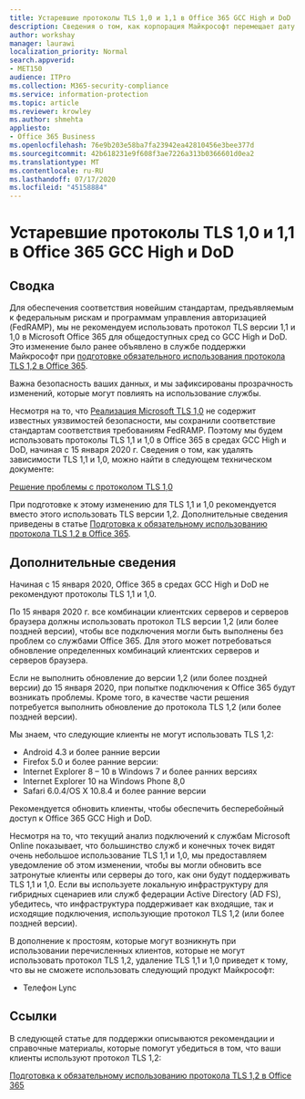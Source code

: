 ```yaml
---
title: Устаревшие протоколы TLS 1,0 и 1,1 в Office 365 GCC High и DoD
description: Сведения о том, как корпорация Майкрософт перемещает дату вперед для прекращения поддержки протоколов TLS 1,1 и 1,0 в средах GCC High и DoD в Office 365 и готовится к использованию протокола TLS 1,2.
author: workshay
manager: laurawi
localization_priority: Normal
search.appverid:
- MET150
audience: ITPro
ms.collection: M365-security-compliance
ms.service: information-protection
ms.topic: article
ms.reviewer: krowley
ms.author: shmehta
appliesto:
- Office 365 Business
ms.openlocfilehash: 76e9b203e58ba7fa23942ea42810456e3bee377d
ms.sourcegitcommit: 42b618231e9f608f3ae7226a313b0366601d0ea2
ms.translationtype: MT
ms.contentlocale: ru-RU
ms.lasthandoff: 07/17/2020
ms.locfileid: "45158884"
---
```

# <a name="deprecating-tls-10-and-11-in-office-365-gcc-high-and-dod"></a>Устаревшие протоколы TLS 1,0 и 1,1 в Office 365 GCC High и DoD

## <a name="summary"></a>Сводка

Для обеспечения соответствия новейшим стандартам, предъявляемым к федеральным рискам и программам управления авторизацией (FedRAMP), мы не рекомендуем использовать протокол TLS версии 1,1 и 1,0 в Microsoft Office 365 для общедоступных сред со GCC High и DoD. Это изменение было ранее объявлено в службе поддержки Майкрософт при [подготовке обязательного использования протокола TLS 1,2 в Office 365](https://support.microsoft.com/help/4057306/preparing-for-tls-1-2-in-office-365).

Важна безопасность ваших данных, и мы зафиксированы прозрачность изменений, которые могут повлиять на использование службы.

Несмотря на то, что [Реализация Microsoft TLS 1,0](https://support.microsoft.com/help/3117336) не содержит известных уязвимостей безопасности, мы сохранили соответствие стандартам соответствия требованиям FedRAMP. Поэтому мы будем использовать протоколы TLS 1,1 и 1,0 в Office 365 в средах GCC High и DoD, начиная с 15 января 2020 г. Сведения о том, как удалять зависимости TLS 1,1 и 1,0, можно найти в следующем техническом документе:

[Решение проблемы с протоколом TLS 1,0](https://www.microsoft.com/download/details.aspx?id=55266)

При подготовке к этому изменению для TLS 1,1 и 1,0 рекомендуется вместо этого использовать TLS версии 1,2. Дополнительные сведения приведены в статье [Подготовка к обязательному использованию протокола TLS 1,2 в Office 365](https://support.microsoft.com/help/4057306/preparing-for-tls-1-2-in-office-365).

## <a name="more-information"></a>Дополнительные сведения

Начиная с 15 января 2020, Office 365 в средах GCC High и DoD не рекомендуют протоколы TLS 1,1 и 1,0.

По 15 января 2020 г. все комбинации клиентских серверов и серверов браузера должны использовать протокол TLS версии 1,2 (или более поздней версии), чтобы все подключения могли быть выполнены без проблем со службами Office 365. Для этого может потребоваться обновление определенных комбинаций клиентских серверов и серверов браузера.

Если не выполнить обновление до версии 1,2 (или более поздней версии) до 15 января 2020, при попытке подключения к Office 365 будут возникать проблемы. Кроме того, в качестве части решения потребуется выполнить обновление до протокола TLS 1,2 (или более поздней версии).

Мы знаем, что следующие клиенты не могут использовать TLS 1,2:

- Android 4.3 и более ранние версии
- Firefox 5.0 и более ранние версии:
- Internet Explorer 8 – 10 в Windows 7 и более ранних версиях
- Internet Explorer 10 на Windows Phone 8,0
- Safari 6.0.4/OS X 10.8.4 и более ранние версии

Рекомендуется обновить клиенты, чтобы обеспечить бесперебойный доступ к Office 365 GCC High и DoD.

Несмотря на то, что текущий анализ подключений к службам Microsoft Online показывает, что большинство служб и конечных точек видят очень небольшое использование TLS 1,1 и 1,0, мы предоставляем уведомление об этом изменении, чтобы вы могли обновить все затронутые клиенты или серверы до того, как они будут поддерживать TLS 1,1 и 1,0. Если вы используете локальную инфраструктуру для гибридных сценариев или служб федерации Active Directory (AD FS), убедитесь, что инфраструктура поддерживает как входящие, так и исходящие подключения, использующие протокол TLS 1,2 (или более поздней версии).

В дополнение к простоям, которые могут возникнуть при использовании перечисленных клиентов, которые не могут использовать протокол TLS 1,2, удаление TLS 1,1 и 1,0 приведет к тому, что вы не сможете использовать следующий продукт Майкрософт:

- Телефон Lync

## <a name="references"></a>Ссылки

В следующей статье для поддержки описываются рекомендации и справочные материалы, которые помогут убедиться в том, что ваши клиенты используют протокол TLS 1,2:

[Подготовка к обязательному использованию протокола TLS 1,2 в Office 365](https://support.microsoft.com/help/4057306/preparing-for-tls-1-2-in-office-365)
